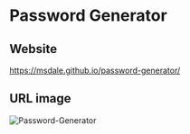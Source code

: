 # Password Generator

## Website
https://msdale.github.io/password-generator/

## URL image
![Password-Generator](password-generator.png)
